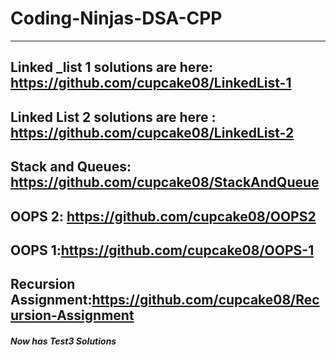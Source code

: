 # Coding-Ninjas-DSA-CPP
---
Linked _list 1 solutions are here: https://github.com/cupcake08/LinkedList-1  
---
Linked List 2 solutions are here : https://github.com/cupcake08/LinkedList-2
---
Stack and Queues: https://github.com/cupcake08/StackAndQueue
---
OOPS 2: https://github.com/cupcake08/OOPS2
---
OOPS 1:https://github.com/cupcake08/OOPS-1
---
Recursion Assignment:https://github.com/cupcake08/Recursion-Assignment
---
#### *Now has Test3 Solutions*
